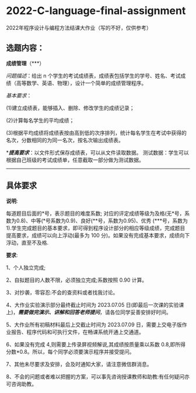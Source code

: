 # 2022-C-language-final-assignment
2022年程序设计与编程方法结课大作业（写的不好，仅供参考）

## 选题内容：
**成绩管理**（***）

*问题描述*：给出 n 个学生的考试成绩表，成绩表包括学生的学号、姓名、考试成绩（高等数学、英语、物理），设计一个简单的成绩管理程序。

*基本要求*：

(1)建立成绩表，能够插入、删除、修改学生的成绩记录；

(2)计算每名学生的平均成绩；

(3)根据平均成绩将成绩表按由高到低的次序排列，统计每名学生在考试中获得的名次，分数相同的为同一名次，按名次输出成绩表。

****提高要求***：以文件形式保存成绩表，可以从文件读取数据。
测试数据：学生可以根据自己班级的考试成绩单，任意截取一部分做为测试数据。


* * *
## 具体要求
**说明**:

每道题目后面的\*号，表示题目的难度系数; 对应的评定成绩等级为及格(无\*号，系数为0.8)、中等(\*号系数为0.9)、良好(\*\*号，系数为0.95)、优秀 (\*\*\*号，系数为1).学生完成题目的基本要求，即可得到程序设计部分的相应等级成绩，完成题目提高要求，成绩可以向上浮动(最多为 100 分)。如果没有完成基本要求，成绩向下浮动，直至不及格.

**要求**:

1、个人独立完成;

2、自拟题目的人数不限，必须独立完成;系数按照 0.90 计算。

3、对抄袭，零容忍:不会的查资料或者找我讨论。

4、大作业实验演示部分最终截止时间为 2023.07.05 日(即最后一次课的实验课上)，***需要做完演示、讲解和回答老师提问***，请各位同学妥善安排好时间。

5、大作业所有初稿材料最后上交截止时间为 2023.07.09 日，需要上交电子版作业报告、程序代码和可执行文件，在畅课系统开通上交通道。

6、如果没有完成 4,则需要上传录屏视频解说,其成绩按质量乘以系数 0.8,即所得分数*0.8。所以，每个同学必须要演示程序并接受提问。

7、其他未尽要求及安排，会及时通知大家，请注意微信群消息。

8、不会的问题或者难以把握的方案，可以事先咨询授课教师和助教:有任何疑问亦可咨询助教。
